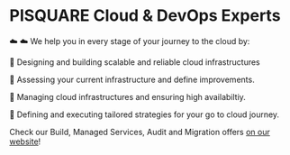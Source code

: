 # PISQUARE Cloud & DevOps Experts

☁️ :cloud: We help you in every stage of your journey to the cloud by: 

:pizza: Designing and building scalable and reliable cloud infrastructures 

:pizza: Assessing your current infrastructure and define improvements.

:pizza: Managing cloud infrastructures and ensuring high availabiltiy.

:pizza: Defining and executing tailored strategies for your go to cloud journey.

Check our Build, Managed Services, Audit and Migration offers [on our website](https://pisquare.fr/)! 

